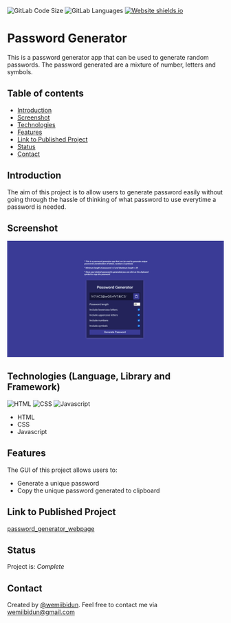 ![GitLab Code Size](https://img.shields.io/github/languages/code-size/wemiibidun/password_generator)
![GitLab Languages](https://img.shields.io/github/languages/count/wemiibidun/password_generator)
[![Website shields.io](https://img.shields.io/website-up-down-green-red/http/shields.io.svg)](http://shields.io/)


# Password Generator
This is a password generator app that can be used to generate random passwords. The password generated are a mixture of number, letters and symbols.


## Table of contents
* [Introduction](#introduction)
* [Screenshot](#screenshot)
* [Technologies](#technologies-language-library-and-framework)
* [Features](#features)
* [Link to Published Project](#link-to-published-portfolio)
* [Status](#status)
* [Contact](#contact)


## Introduction
The aim of this project is to allow users to generate password easily without going through the hassle of thinking of what password to use everytime a password is needed. 

## Screenshot
![Sample image](https://github.com/wemiibidun/password_generator/blob/main/password_generator_screenshot.png)

## Technologies (Language, Library and Framework)
![HTML](https://img.shields.io/badge/HTML-239120?style=for-the-badge&logo=html5&logoColor=white)
![CSS](https://img.shields.io/badge/CSS-239120?&style=for-the-badge&logo=css3&logoColor=white)
![Javascript](https://img.shields.io/badge/Javascript-20232A?style=for-the-badge&logo=javascript&logoColor=61DAFB)

* HTML
* CSS
* Javascript

## Features
The GUI of this project allows users to:
* Generate a unique password
* Copy the unique password generated to clipboard

## Link to Published Project
[password_generator_webpage](https://wemiibidun.github.io/password_generator/)

## Status
Project is: _Complete_

## Contact
Created by [@wemiibidun](https://twitter.com/wemiibidun/). Feel free to contact me via wemiibidun@gmail.com
